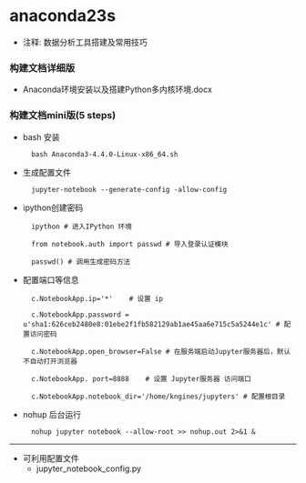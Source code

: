 # anaconda23s
- 注释: 数据分析工具搭建及常用技巧

### 构建文档详细版
- Anaconda环境安装以及搭建Python多内核环境.docx 
### 构建文档mini版(5 steps)
- bash 安装
	
		bash Anaconda3-4.4.0-Linux-x86_64.sh
	
- 生成配置文件
		
		jupyter-notebook --generate-config -allow-config

- ipython创建密码
	
		ipython # 进入IPython 环境
	
		from notebook.auth import passwd # 导入登录认证模块
	
		passwd() # 调用生成密码方法

- 配置端口等信息
	
		c.NotebookApp.ip='*'    # 设置 ip
	
		c.NotebookApp.password = u'sha1:626ceb2480e8:01ebe2f1fb582129ab1ae45aa6e715c5a5244e1c' # 配置访问密码
	
		c.NotebookApp.open_browser=False # 在服务端启动Jupyter服务器后，默认不自动打开浏览器
	
		c.NotebookApp. port=8888    # 设置 Jupyter服务器 访问端口
	
		c.NotebookApp.notebook_dir='/home/kngines/jupyters' # 配置根目录
	
- nohup 后台运行
	
		nohup jupyter notebook --allow-root >> nohup.out 2>&1 &

---
- 可利用配置文件
	- jupyter_notebook_config.py
